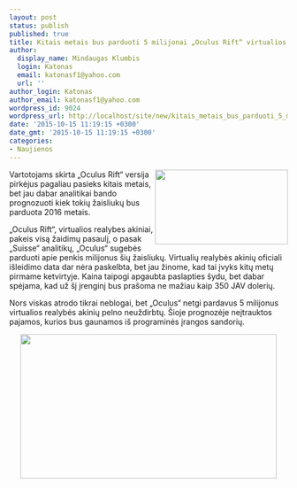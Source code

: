 ```yaml
---
layout: post
status: publish
published: true
title: Kitais metais bus parduoti 5 milijonai „Oculus Rift“ virtualios realybės akinių
author:
  display_name: Mindaugas Klumbis
  login: Katonas
  email: katonasf1@yahoo.com
  url: ''
author_login: Katonas
author_email: katonasf1@yahoo.com
wordpress_id: 9024
wordpress_url: http://localhost/site/new/kitais_metais_bus_parduoti_5_milijonai_oculus_rift_virtualiu_akiniu/
date: '2015-10-15 11:19:15 +0300'
date_gmt: '2015-10-15 11:19:15 +0300'
categories:
- Naujienos
---
```

<p>
	<a href="http://technews.lt/userfiles/oculus-rift-3.jpg"><img alt="" src="http://technews.lt/userfiles/oculus-rift-3.jpg" style="width: 240px; height: 135px; float: right;" /></a>Vartotojams skirta &bdquo;Oculus Rift&ldquo; versija pirkėjus pagaliau pasieks kitais metais, bet jau dabar analitikai bando prognozuoti kiek tokių žaisliukų bus parduota 2016 metais.</p>
<p>
	&bdquo;Oculus Rift&ldquo;, virtualios realybes akiniai, pakeis visą žaidimų pasaulį, o pasak &bdquo;Suisse&ldquo; analitikų, &bdquo;Oculus&ldquo; sugebės parduoti apie penkis milijonus &scaron;ių žaisliukų. Virtualių realybės akinių oficiali i&scaron;leidimo data dar nėra paskelbta, bet jau žinome, kad tai įvyks kitų metų pirmame ketvirtyje. Kaina taipogi apgaubta paslapties &scaron;ydu, bet dabar spėjama, kad už &scaron;į įrenginį bus pra&scaron;oma ne mažiau kaip 350 JAV dolerių.</p>
<p>
	Nors viskas atrodo tikrai neblogai, bet &bdquo;Oculus&ldquo; netgi pardavus 5 milijonus virtualios realybės akinių pelno neuždirbtų. &Scaron;ioje prognozėje neįtrauktos pajamos, kurios bus gaunamos i&scaron; programinės įrangos sandorių.</p>
<p style="text-align: center;">
	<a href="http://technews.lt/userfiles/oculus-rift-6.jpg"><img alt="" src="http://technews.lt/userfiles/oculus-rift-6.jpg" style="width: 464px; height: 261px;" /></a></p>
